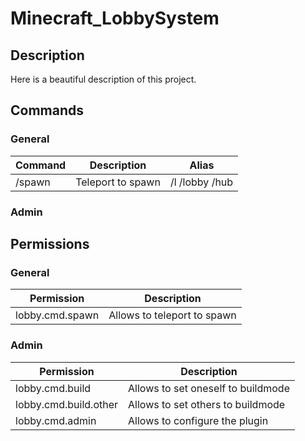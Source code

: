 # Minecraft_LobbySystem
## Description
Here is a beautiful description of this project.

## Commands
### General
| Command | Description | Alias |
| ------- | ----------- | ----- |
| /spawn  | Teleport to spawn | /l /lobby /hub |

### Admin

## Permissions
### General
| Permission | Description |
| ---------- | ----------- |
| lobby.cmd.spawn | Allows to teleport to spawn |
### Admin
| Permission | Description |
| ---------- | ----------- |
| lobby.cmd.build | Allows to set oneself to buildmode |
| lobby.cmd.build.other | Allows to set others to buildmode |
| lobby.cmd.admin | Allows to configure the plugin |
